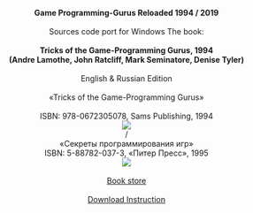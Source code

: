 <p align="center">
<b>Game Programming-Gurus Reloaded 1994 / 2019</b>
<br>
<br>
Sources code port for Windows
The book:
<br><br>
<b>Tricks of the Game-Programming Gurus, 1994
<br>
(Andre Lamothe, John Ratcliff, Mark Seminatore, Denise Tyler)</b>
<br>
<br>
English & Russian Edition
<br>
<br>
«Tricks of the Game-Programming Gurus»
<br>
<br>
ISBN: 978-0672305078, Sams Publishing, 1994
<br>
<img src="https://raw.githubusercontent.com/myfoundation/Game-Programming-Gurus-Reloaded/master/jacket_en.png">
<br>
/
<br>
«Секреты программирования игр»
<br>
ISBN: 5-88782-037-3, «Питер Пресс», 1995
<br>
<img src="https://raw.githubusercontent.com/myfoundation/Game-Programming-Gurus-Reloaded/master/jacket_ru.jpg">
<br>
<br>
<a href="https://www.amazon.com/Tricks-Game-Programming-Gurus-Andre-Lamothe/dp/0672305070">Book store</a>
<br>
<br>
<a href="https://github.com/myfoundation/Game-Programming-Gurus-Reloaded/blob/master/TRICKS%20OF%20THE%20GAME-PROGRAMMING%20GURU%20RELOADED%20(2019).doc?raw=true">Download Instruction</a>
</p>
